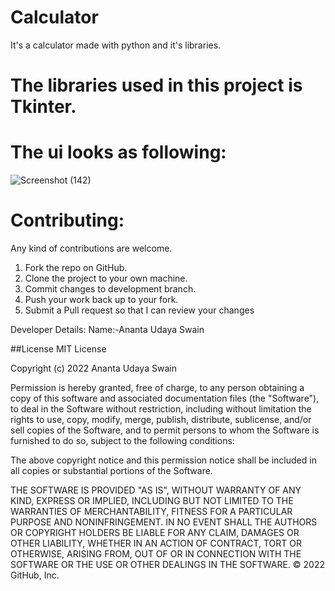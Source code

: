 # Calculator
It's a calculator made with python and it's libraries.

# The libraries used in this project is Tkinter.

# The ui looks as following:

![Screenshot (142)](https://user-images.githubusercontent.com/97825044/156895209-c2683146-130e-48bf-aa62-a449c122fd63.png)

# Contributing:
Any kind of contributions are welcome.

1) Fork the repo on GitHub.
2) Clone the project to your own machine.
3) Commit changes to development branch.
4) Push your work back up to your fork.
5) Submit a Pull request so that I can review your changes

Developer Details:
Name:-Ananta Udaya Swain

##License MIT License

Copyright (c) 2022 Ananta Udaya Swain

Permission is hereby granted, free of charge, to any person obtaining a copy of this software and associated documentation files (the "Software"), to deal in the Software without restriction, including without limitation the rights to use, copy, modify, merge, publish, distribute, sublicense, and/or sell copies of the Software, and to permit persons to whom the Software is furnished to do so, subject to the following conditions:

The above copyright notice and this permission notice shall be included in all copies or substantial portions of the Software.

THE SOFTWARE IS PROVIDED "AS IS", WITHOUT WARRANTY OF ANY KIND, EXPRESS OR IMPLIED, INCLUDING BUT NOT LIMITED TO THE WARRANTIES OF MERCHANTABILITY, FITNESS FOR A PARTICULAR PURPOSE AND NONINFRINGEMENT. IN NO EVENT SHALL THE AUTHORS OR COPYRIGHT HOLDERS BE LIABLE FOR ANY CLAIM, DAMAGES OR OTHER LIABILITY, WHETHER IN AN ACTION OF CONTRACT, TORT OR OTHERWISE, ARISING FROM, OUT OF OR IN CONNECTION WITH THE SOFTWARE OR THE USE OR OTHER DEALINGS IN THE SOFTWARE. © 2022 GitHub, Inc.
